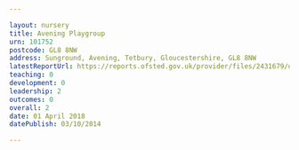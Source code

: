 ```yaml
---

layout: nursery
title: Avening Playgroup
urn: 101752
postcode: GL8 8NW
address: Sunground, Avening, Tetbury, Gloucestershire, GL8 8NW
latestReportUrl: https://reports.ofsted.gov.uk/provider/files/2431679/urn/101752.pdf
teaching: 0
development: 0
leadership: 2
outcomes: 0
overall: 2
date: 01 April 2018 
datePublish: 03/10/2014

---
```


